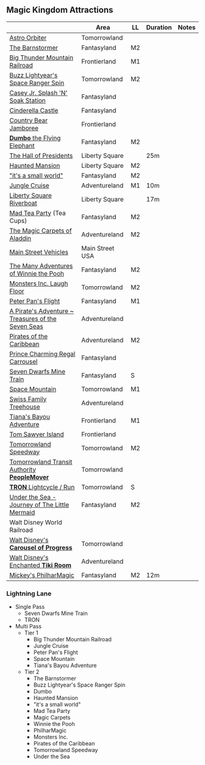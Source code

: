 ## Magic Kingdom Attractions


|           | Area | LL | Duration | Notes |
|-----------|------|----|----------|-------|
|[Astro Orbiter](https://disneyworld.disney.go.com/attractions/magic-kingdom/astro-orbiter/)|Tomorrowland| | | |
|[The Barnstormer](https://disneyworld.disney.go.com/attractions/magic-kingdom/barnstormer-starring-great-goofini/)|Fantasyland|M2| | |
|[Big Thunder Mountain Railroad](https://disneyworld.disney.go.com/attractions/magic-kingdom/big-thunder-mountain-railroad/)|Frontierland|M1| | |
|[Buzz Lightyear's Space Ranger Spin](https://disneyworld.disney.go.com/attractions/magic-kingdom/buzz-lightyear-space-ranger-spin/)|Tomorrowland|M2| | |
|[Casey Jr. Splash 'N' Soak Station](https://disneyworld.disney.go.com/attractions/magic-kingdom/casey-jr-splash-n-soak-station/)|Fantasyland| | | |
|[Cinderella Castle](https://disneyworld.disney.go.com/attractions/magic-kingdom/cinderella-castle/)|Fantasyland| | | |
|[Country Bear Jamboree](https://disneyworld.disney.go.com/attractions/magic-kingdom/country-bear-jamboree/)|Frontierland| | | |
|[**Dumbo** the Flying Elephant](https://disneyworld.disney.go.com/attractions/magic-kingdom/dumbo-the-flying-elephant/)|Fantasyland|M2| | |
|[The Hall of Presidents](https://disneyworld.disney.go.com/attractions/magic-kingdom/hall-of-presidents/)|Liberty Square| |25m| |
|[Haunted Mansion](https://disneyworld.disney.go.com/attractions/magic-kingdom/haunted-mansion/)|Liberty Square|M2| | |
|["it's a small world"](https://disneyworld.disney.go.com/attractions/magic-kingdom/its-a-small-world/)|Fantasyland|M2| | |
|[Jungle Cruise](https://disneyworld.disney.go.com/attractions/magic-kingdom/jungle-cruise/)|Adventureland|M1|10m| |
|[Liberty Square Riverboat](https://disneyworld.disney.go.com/attractions/magic-kingdom/liberty-square-riverboat/)|Liberty Square| |17m| |
|[Mad Tea Party](https://disneyworld.disney.go.com/attractions/magic-kingdom/mad-tea-party/) (Tea Cups)|Fantasyland|M2| | |
|[The Magic Carpets of Aladdin](https://disneyworld.disney.go.com/attractions/magic-kingdom/magic-carpets-of-aladdin/)|Adventureland|M2| | |
|[Main Street Vehicles](https://disneyworld.disney.go.com/attractions/magic-kingdom/main-street-vehicles/)|Main Street USA| | | |
|[The Many Adventures of Winnie the Pooh](https://disneyworld.disney.go.com/attractions/magic-kingdom/many-adventures-of-winnie-the-pooh/)|Fantasyland|M2| | |
|[Monsters Inc. Laugh Floor](https://disneyworld.disney.go.com/attractions/magic-kingdom/monsters-inc-laugh-floor/)|Tomorrowland|M2| | |
|[Peter Pan's Flight](https://disneyworld.disney.go.com/attractions/magic-kingdom/peter-pan-flight/)|Fantasyland|M1| | |
|[A Pirate's Adventure ~ Treasures of the Seven Seas](https://disneyworld.disney.go.com/attractions/magic-kingdom/pirates-adventures/)|Adventureland| | | |
|[Pirates of the Caribbean](https://disneyworld.disney.go.com/attractions/magic-kingdom/pirates-of-the-caribbean/)|Adventureland|M2| | |
|[Prince Charming Regal Carrousel](https://disneyworld.disney.go.com/attractions/magic-kingdom/prince-charming-regal-carrousel/)|Fantasyland| | | |
|[Seven Dwarfs Mine Train](https://disneyworld.disney.go.com/attractions/magic-kingdom/seven-dwarfs-mine-train/)|Fantasyland|S| | |
|[Space Mountain](https://disneyworld.disney.go.com/attractions/magic-kingdom/space-mountain/)|Tomorrowland|M1| | |
|[Swiss Family Treehouse](https://disneyworld.disney.go.com/attractions/magic-kingdom/swiss-family-treehouse/)|Adventureland| | | |
|[Tiana's Bayou Adventure](https://disneyworld.disney.go.com/attractions/magic-kingdom/tianas-bayou-adventure/)|Frontierland|M1| | |
|[Tom Sawyer Island](https://disneyworld.disney.go.com/attractions/magic-kingdom/tom-sawyer-island/)|Frontierland| | | |
|[Tomorrowland Speedway](https://disneyworld.disney.go.com/attractions/magic-kingdom/tomorrowland-speedway/)|Tomorrowland|M2| | |
|[Tomorrowland Transit Authority **PeopleMover**](https://disneyworld.disney.go.com/attractions/magic-kingdom/tomorrowland-transit-authority-peoplemover/)|Tomorrowland| | | |
|[**TRON** Lightcycle / Run](https://disneyworld.disney.go.com/attractions/magic-kingdom/tron-lightcycle-run/)|Tomorrowland|S| | |
|[Under the Sea - Journey of The Little Mermaid](https://disneyworld.disney.go.com/attractions/magic-kingdom/under-the-sea-journey-of-the-little-mermaid/)|Fantasyland|M2| | |
|Walt Disney World Railroad|| | | |
|[Walt Disney's **Carousel of Progress**](https://disneyworld.disney.go.com/attractions/magic-kingdom/walt-disney-carousel-of-progress/)|Tomorrowland| | | |
|[Walt Disney's Enchanted **Tiki Room**](https://disneyworld.disney.go.com/attractions/magic-kingdom/enchanted-tiki-room/)|Adventureland| | | |
|[Mickey's PhilharMagic](https://disneyworld.disney.go.com/attractions/magic-kingdom/mickeys-philharmagic/)|Fantasyland|M2|12m| |


### Lightning Lane

- Single Pass
  - Seven Dwarfs Mine Train
  - TRON
- Multi Pass
  - Tier 1
    - Big Thunder Mountain Railroad
    - Jungle Cruise
    - Peter Pan's Flight
    - Space Mountain
    - Tiana's Bayou Adventure
  - Tier 2
    - The Barnstormer
    - Buzz Lightyear's Space Ranger Spin
    - Dumbo
    - Haunted Mansion
    - "it's a small world"
    - Mad Tea Party
    - Magic Carpets
    - Winnie the Pooh
    - PhilharMagic
    - Monsters Inc.
    - Pirates of the Caribbean
    - Tomorrowland Speedway
    - Under the Sea

